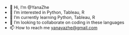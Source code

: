 - 👋 Hi, I’m @YanaZhe
- 👀 I’m interested in Python, Tableau, R
- 🌱 I’m currently learning Python, Tableau, R
- 💞️ I’m looking to collaborate on coding in these languages
- 📫 How to reach me yanayazhe@gmail.com
<!---
YanaZhe/YanaZhe is a ✨ special ✨ repository because its `README.md` (this file) appears on your GitHub profile.
You can click the Preview link to take a look at your changes.
--->
